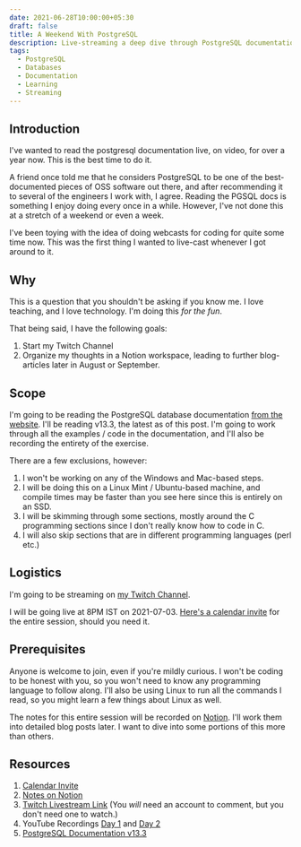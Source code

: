 ```yaml
---
date: 2021-06-28T10:00:00+05:30
draft: false
title: A Weekend With PostgreSQL
description: Live-streaming a deep dive through PostgreSQL documentation. Reading through the complete PostgreSQL docs over a weekend to explore one of the best-documented OSS projects.
tags:
  - PostgreSQL
  - Databases
  - Documentation
  - Learning
  - Streaming
---
```


## Introduction

I've wanted to read the postgresql documentation live, on video, for over a year now. This is the best time to do it.

A friend once told me that he considers PostgreSQL to be one of the best-documented pieces of OSS software out there, and after recommending it to several of the engineers I work with, I agree. Reading the PGSQL docs is something I enjoy doing every once in a while. However, I've not done this at a stretch of a weekend or even a week.

I've been toying with the idea of doing webcasts for coding for quite some time now. This was the first thing I wanted to live-cast whenever I got around to it.

## Why

This is a question that you shouldn't be asking if you know me. I love teaching, and I love technology. I'm doing this *for the fun*.

That being said, I have the following goals:

1. Start my Twitch Channel
2. Organize my thoughts in a Notion workspace, leading to further blog-articles later in August or September.

## Scope

I'm going to be reading the PostgreSQL database documentation [from the website](https://www.postgresql.org/docs/13/index.html). I'll be reading v13.3, the latest as of this post. I'm going to work through all the examples / code in the documentation, and I'll also be recording the entirety of the exercise.

There are a few exclusions, however:

1. I won't be working on any of the Windows and Mac-based steps.
2. I will be doing this on a Linux Mint / Ubuntu-based machine, and compile times may be faster than you see here since this is entirely on an SSD.
3. I will be skimming through some sections, mostly around the C programming sections since I don't really know how to code in C.
4. I will also skip sections that are in different programming languages (perl etc.)

## Logistics

I'm going to be streaming on [my Twitch Channel](https://www.twitch.tv/stonecharioteer).

I will be going live at 8PM IST on 2021-07-03. [Here's a calendar invite](https://dateful.com/eventlink/5564772587) for the entire session, should you need it.

## Prerequisites

Anyone is welcome to join, even if you're mildly curious. I won't be coding to be honest with you, so you won't need to know any programming language to follow along. I'll also be using Linux to run all the commands I read, so you might learn a few things about Linux as well.

The notes for this entire session will be recorded on [Notion](https://www.notion.so/A-Weekend-With-PostgreSQL-68b98f680d8c4cbdb0f80fb99223c742). I'll work them into detailed blog posts later. I want to dive into some portions of this more than others.

## Resources

1. [Calendar Invite](https://dateful.com/eventlink/5564772587)
2. [Notes on Notion](https://www.notion.so/A-Weekend-With-PostgreSQL-68b98f680d8c4cbdb0f80fb99223c742)
3. [Twitch Livestream Link](https://www.twitch.tv/stonecharioteer) (You *will* need an account to comment, but you don't need one to watch.)
4. YouTube Recordings [Day 1](https://www.youtube.com/watch?v=d6DgYRfK0-Q) and [Day 2](https://www.youtube.com/watch?v=p-cj14f5D5E)
5. [PostgreSQL Documentation v13.3](https://www.postgresql.org/docs/13/index.html)